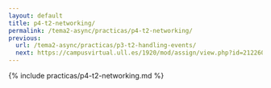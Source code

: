 ```yaml
---
layout: default
title: p4-t2-networking/
permalink: /tema2-async/practicas/p4-t2-networking/
previous:
  url: /tema2-async/practicas/p3-t2-handling-events/
  next: https://campusvirtual.ull.es/1920/mod/assign/view.php?id=212260
---
```


{% include practicas/p4-t2-networking.md %}
